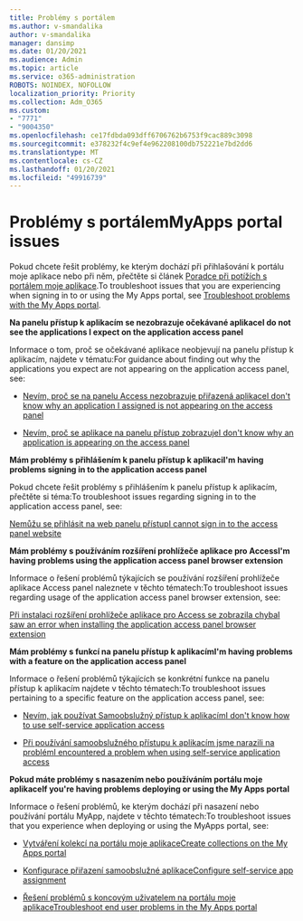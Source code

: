 ```yaml
---
title: Problémy s portálem
ms.author: v-smandalika
author: v-smandalika
manager: dansimp
ms.date: 01/20/2021
ms.audience: Admin
ms.topic: article
ms.service: o365-administration
ROBOTS: NOINDEX, NOFOLLOW
localization_priority: Priority
ms.collection: Adm_O365
ms.custom:
- "7771"
- "9004350"
ms.openlocfilehash: ce17fdbda093dff6706762b6753f9cac889c3098
ms.sourcegitcommit: e378232f4c9ef4e962208100db752221e7bd2dd6
ms.translationtype: MT
ms.contentlocale: cs-CZ
ms.lasthandoff: 01/20/2021
ms.locfileid: "49916739"
---
```

# <a name="myapps-portal-issues"></a><span data-ttu-id="fdb5b-102">Problémy s portálem</span><span class="sxs-lookup"><span data-stu-id="fdb5b-102">MyApps portal issues</span></span>

<span data-ttu-id="fdb5b-103">Pokud chcete řešit problémy, ke kterým dochází při přihlašování k portálu moje aplikace nebo při něm, přečtěte si článek [Poradce při potížích s portálem moje aplikace](https://docs.microsoft.com/azure/active-directory/user-help/my-apps-portal-end-user-troubleshoot).</span><span class="sxs-lookup"><span data-stu-id="fdb5b-103">To troubleshoot issues that you are experiencing when signing in to or using the My Apps portal, see [Troubleshoot problems with the My Apps portal](https://docs.microsoft.com/azure/active-directory/user-help/my-apps-portal-end-user-troubleshoot).</span></span>

<span data-ttu-id="fdb5b-104">**Na panelu přístup k aplikacím se nezobrazuje očekávané aplikace**</span><span class="sxs-lookup"><span data-stu-id="fdb5b-104">**I do not see the applications I expect on the application access panel**</span></span>

<span data-ttu-id="fdb5b-105">Informace o tom, proč se očekávané aplikace neobjevují na panelu přístup k aplikacím, najdete v tématu:</span><span class="sxs-lookup"><span data-stu-id="fdb5b-105">For guidance about finding out why the applications you expect are not appearing on the application access panel, see:</span></span>

- [<span data-ttu-id="fdb5b-106">Nevím, proč se na panelu Access nezobrazuje přiřazená aplikace</span><span class="sxs-lookup"><span data-stu-id="fdb5b-106">I don't know why an application I assigned is not appearing on the access panel</span></span>](https://docs.microsoft.com/azure/active-directory/application-access-panel-unexpected-application-not-appearing/)
     
- [<span data-ttu-id="fdb5b-107">Nevím, proč se aplikace na panelu přístup zobrazuje</span><span class="sxs-lookup"><span data-stu-id="fdb5b-107">I don't know why an application is appearing on the access panel</span></span>](https://docs.microsoft.com/azure/active-directory/application-access-panel-unexpected-application-appears/)

<span data-ttu-id="fdb5b-108">**Mám problémy s přihlášením k panelu přístup k aplikaci**</span><span class="sxs-lookup"><span data-stu-id="fdb5b-108">**I'm having problems signing in to the application access panel**</span></span>

<span data-ttu-id="fdb5b-109">Pokud chcete řešit problémy s přihlášením k panelu přístup k aplikacím, přečtěte si téma:</span><span class="sxs-lookup"><span data-stu-id="fdb5b-109">To troubleshoot issues regarding signing in to the application access panel, see:</span></span>

[<span data-ttu-id="fdb5b-110">Nemůžu se přihlásit na web panelu přístup</span><span class="sxs-lookup"><span data-stu-id="fdb5b-110">I cannot sign in to the access panel website</span></span>](https://docs.microsoft.com/azure/active-directory/manage-apps/application-sign-in-other-problem-access-panel)

<span data-ttu-id="fdb5b-111">**Mám problémy s používáním rozšíření prohlížeče aplikace pro Access**</span><span class="sxs-lookup"><span data-stu-id="fdb5b-111">**I'm having problems using the application access panel browser extension**</span></span>

<span data-ttu-id="fdb5b-112">Informace o řešení problémů týkajících se používání rozšíření prohlížeče aplikace Access panel naleznete v těchto tématech:</span><span class="sxs-lookup"><span data-stu-id="fdb5b-112">To troubleshoot issues regarding usage of the application access panel browser extension, see:</span></span>

[<span data-ttu-id="fdb5b-113">Při instalaci rozšíření prohlížeče aplikace pro Access se zobrazila chyba</span><span class="sxs-lookup"><span data-stu-id="fdb5b-113">I saw an error when installing the application access panel browser extension</span></span>](https://docs.microsoft.com/azure/active-directory/application-access-panel-extension-problem-installing/)

<span data-ttu-id="fdb5b-114">**Mám problémy s funkcí na panelu přístup k aplikacím**</span><span class="sxs-lookup"><span data-stu-id="fdb5b-114">**I'm having problems with a feature on the application access panel**</span></span>

<span data-ttu-id="fdb5b-115">Informace o řešení problémů týkajících se konkrétní funkce na panelu přístup k aplikacím najdete v těchto tématech:</span><span class="sxs-lookup"><span data-stu-id="fdb5b-115">To troubleshoot issues pertaining to a specific feature on the application access panel, see:</span></span>

- [<span data-ttu-id="fdb5b-116">Nevím, jak používat Samoobslužný přístup k aplikacím</span><span class="sxs-lookup"><span data-stu-id="fdb5b-116">I don't know how to use self-service application access</span></span>](https://docs.microsoft.com/azure/active-directory/manage-apps/access-panel-manage-self-service-access) 

- [<span data-ttu-id="fdb5b-117">Při používání samoobslužného přístupu k aplikacím jsme narazili na problém</span><span class="sxs-lookup"><span data-stu-id="fdb5b-117">I encountered a problem when using self-service application access</span></span>](https://docs.microsoft.com/azure/active-directory/manage-apps/access-panel-manage-self-service-access)
    
<span data-ttu-id="fdb5b-118">**Pokud máte problémy s nasazením nebo používáním portálu moje aplikace**</span><span class="sxs-lookup"><span data-stu-id="fdb5b-118">**If you're having problems deploying or using the My Apps portal**</span></span>

<span data-ttu-id="fdb5b-119">Informace o řešení problémů, ke kterým dochází při nasazení nebo používání portálu MyApp, najdete v těchto tématech:</span><span class="sxs-lookup"><span data-stu-id="fdb5b-119">To troubleshoot issues that you experience when deploying or using the MyApps portal, see:</span></span>

- [<span data-ttu-id="fdb5b-120">Vytváření kolekcí na portálu moje aplikace</span><span class="sxs-lookup"><span data-stu-id="fdb5b-120">Create collections on the My Apps portal</span></span>](https://docs.microsoft.com/azure/active-directory/manage-apps/access-panel-collections) 
    
- [<span data-ttu-id="fdb5b-121">Konfigurace přiřazení samoobslužné aplikace</span><span class="sxs-lookup"><span data-stu-id="fdb5b-121">Configure self-service app assignment</span></span>](https://docs.microsoft.com/azure/active-directory/manage-apps/manage-self-service-access)
     
- [<span data-ttu-id="fdb5b-122">Řešení problémů s koncovým uživatelem na portálu moje aplikace</span><span class="sxs-lookup"><span data-stu-id="fdb5b-122">Troubleshoot end user problems in the My Apps portal</span></span>](https://docs.microsoft.com/azure/active-directory/user-help/my-apps-portal-end-user-troubleshoot)



